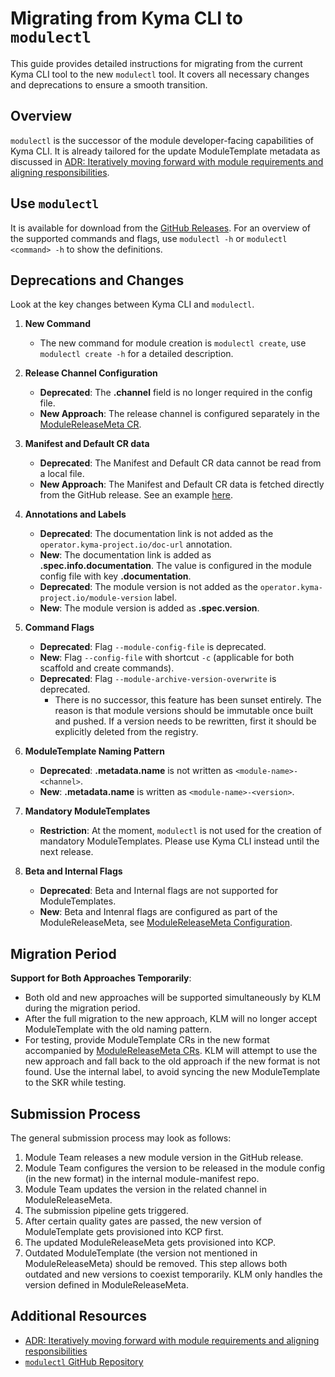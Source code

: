 # Migrating from Kyma CLI to `modulectl`

This guide provides detailed instructions for migrating from the current Kyma CLI tool to the new `modulectl` tool.
It covers all necessary changes and deprecations to ensure a smooth transition.

## Overview

`modulectl` is the successor of the module developer-facing capabilities of Kyma CLI.
It is already tailored for the update ModuleTemplate metadata as discussed in [ADR: Iteratively moving forward with module requirements and aligning responsibilities](https://github.com/kyma-project/lifecycle-manager/issues/1681).

## Use `modulectl`

It is available for download from the [GitHub Releases](https://github.com/kyma-project/modulectl/releases).
For an overview of the supported commands and flags, use `modulectl -h` or `modulectl <command> -h` to show the definitions.

## Deprecations and Changes

Look at the key changes between Kyma CLI and `modulectl`.

1. **New Command**

   - The new command for module creation is `modulectl create`, use `modulectl create -h` for a detailed description. 

2. **Release Channel Configuration**

   - **Deprecated**: The **.channel** field is no longer required in the config file.
   - **New Approach**: The release channel is configured separately in the [ModuleReleaseMeta CR](https://github.com/kyma-project/lifecycle-manager/blob/main/docs/contributor/resources/05-modulereleasemeta.md).

3. **Manifest and Default CR data**

   - **Deprecated**: The Manifest and Default CR data cannot be read from a local file.
   - **New Approach**: The Manifest and Default CR data is fetched directly from the GitHub release. See an example [here](https://github.com/kyma-project/modulectl/blob/91e01856b944fda0d5595843e040bca26416abdc/tests/e2e/create/testdata/moduleconfig/valid/with-defaultcr.yaml#L3-L4).

4. **Annotations and Labels**

   - **Deprecated**: The documentation link is not added as the `operator.kyma-project.io/doc-url` annotation.
   - **New**: The documentation link is added as **.spec.info.documentation**. The value is configured in the module config file with key **.documentation**.
   - **Deprecated**: The module version is not added as the `operator.kyma-project.io/module-version` label.
   - **New**: The module version is added as **.spec.version**.

5. **Command Flags**

   - **Deprecated**: Flag `--module-config-file` is deprecated.
   - **New**: Flag `--config-file` with shortcut `-c` (applicable for both scaffold and create commands).
   - **Deprecated**: Flag `--module-archive-version-overwrite` is deprecated.
     - There is no successor, this feature has been sunset entirely. The reason is that module versions should be immutable once built and pushed. If a version needs to be rewritten, first it should be explicitly deleted from the registry.

6. **ModuleTemplate Naming Pattern**

   - **Deprecated**: **.metadata.name** is not written as `<module-name>-<channel>`.
   - **New**: **.metadata.name** is written as `<module-name>-<version>`.

7. **Mandatory ModuleTemplates**

   - **Restriction**: At the moment, `modulectl` is not used for the creation of mandatory ModuleTemplates. Please use Kyma CLI instead until the next release.

8. **Beta and Internal Flags**

   - **Deprecated**: Beta and Internal flags are not supported for ModuleTemplates.
   - **New**: Beta and Intenral flags are configured as part of the ModuleReleaseMeta, see [ModuleReleaseMeta Configuration](https://github.com/kyma-project/lifecycle-manager/blob/main/docs/contributor/resources/05-modulereleasemeta.md#configuration).

## Migration Period

**Support for Both Approaches Temporarily**: 

- Both old and new approaches will be supported simultaneously by KLM during the migration period.
- After the full migration to the new approach, KLM will no longer accept ModuleTemplate with the old naming pattern.
- For testing, provide ModuleTemplate CRs in the new format accompanied by [ModuleReleaseMeta CRs](https://github.com/kyma-project/lifecycle-manager/blob/main/docs/contributor/resources/05-modulereleasemeta.md). KLM will attempt to use the new approach and fall back to the old approach if the new format is not found. Use the internal label, to avoid syncing the new ModuleTemplate to the SKR while testing.

## Submission Process

The general submission process may look as follows:

1. Module Team releases a new module version in the GitHub release.
2. Module Team configures the version to be released in the module config (in the new format) in the internal module-manifest repo.
3. Module Team updates the version in the related channel in ModuleReleaseMeta.
4. The submission pipeline gets triggered.
5. After certain quality gates are passed, the new version of ModuleTemplate gets provisioned into KCP first.
6. The updated ModuleReleaseMeta gets provisioned into KCP.
7. Outdated ModuleTemplate (the version not mentioned in ModuleReleaseMeta) should be removed. This step allows both outdated and new versions to coexist temporarily. KLM only handles the version defined in ModuleReleaseMeta.

## Additional Resources

- [ADR: Iteratively moving forward with module requirements and aligning responsibilities](https://github.com/kyma-project/lifecycle-manager/issues/1681)
- [`modulectl` GitHub Repository](https://github.com/kyma-project/modulectl)
